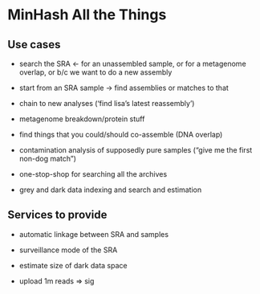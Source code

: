 # MinHash All the Things

## Use cases

* search the SRA <- for an unassembled sample, or for a metagenome overlap, or b/c we want to do a new assembly

* start from an SRA sample -> find assemblies or matches to that

* chain to new analyses (‘find lisa’s latest reassembly’)

* metagenome breakdown/protein stuff

* find things that you could/should co-assemble (DNA overlap)

* contamination analysis of supposedly pure samples (“give me the first non-dog match”)

* one-stop-shop for searching all the archives

* grey and dark data indexing and search and estimation

## Services to provide

* automatic linkage between SRA and samples

* surveillance mode of the SRA

* estimate size of dark data space

* upload 1m reads => sig
